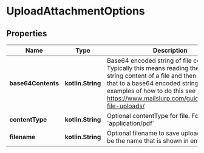 
# UploadAttachmentOptions

## Properties
Name | Type | Description | Notes
------------ | ------------- | ------------- | -------------
**base64Contents** | **kotlin.String** | Base64 encoded string of file contents. Typically this means reading the bytes or string content of a file and then converting that to a base64 encoded string. For examples of how to do this see https://www.mailslurp.com/guides/base64-file-uploads/ | 
**contentType** | **kotlin.String** | Optional contentType for file. For instance &#x60;application/pdf&#x60; |  [optional]
**filename** | **kotlin.String** | Optional filename to save upload with. Will be the name that is shown in email clients |  [optional]



